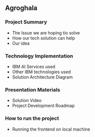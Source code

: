 ## Agroghala
### Project Summary
- The Issue we are hoping tio solve
- How our tech solution can help
- Our idea
### Technology Implementation
- IBM AI Services used
- Other IBM technologies used
- Solution Architecture Diagram
### Presentation Materials
- Solution Video
- Project Development Roadmap
### How to run the project
- Running the frontend on local machine
